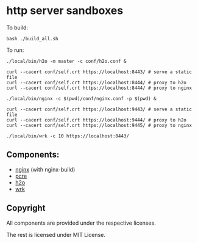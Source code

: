 # http server sandboxes

To build:

```
bash ./build_all.sh
```

To run:

```
./local/bin/h2o -m master -c conf/h2o.conf &

curl --cacert conf/self.crt https://localhost:8443/ # serve a static file
curl --cacert conf/self.crt https://localhost:8444/ # proxy to h2o
curl --cacert conf/self.crt https://localhost:8444/ # proxy to nginx
```

```
./local/bin/nginx -c $(pwd)/conf/nginx.conf -p $(pwd) &

curl --cacert conf/self.crt https://localhost:9443/ # serve a static file
curl --cacert conf/self.crt https://localhost:9444/ # proxy to h2o
curl --cacert conf/self.crt https://localhost:9445/ # proxy to nginx
```

```
./local/bin/wrk -c 10 https://localhost:8443/
```

## Components:

- [nginx](https://nginx.org/) (with nginx-build)
- [pcre](http://www.pcre.org)
- [h2o](https://h2o.examp1e.net/)
- [wrk](https://github.com/wg/wrk)

## Copyright

All components are provided under the respective licenses.

The rest is licensed under MIT License.
